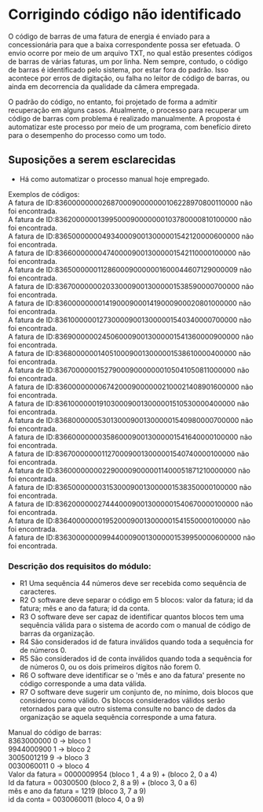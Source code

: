 # Corrigindo código não identificado

O código de barras de uma fatura de energia é enviado para a concessionária para que a baixa correspondente possa ser efetuada.
O envio ocorre por meio de um arquivo TXT, no qual estão presentes códigos de barras de várias faturas, um por linha. 
Nem sempre, contudo, o código de barras é identificado pelo sistema, por estar fora do padrão. Isso acontece por erros de digitação, ou
falha no leitor de código de barras, ou ainda em decorrencia da qualidade da câmera empregada.

O padrão do código, no entanto, foi projetado de forma a admitir recuperação em alguns casos. Atualmente, o processo para recuperar um código de barras com problema é realizado manualmente. A proposta é automatizar este processo por meio de um programa, com benefício direto para o desempenho do processo como um todo. 

## Suposições a serem esclarecidas

- Há como automatizar o processo manual hoje empregado. 
  
  
  
Exemplos de códigos:  
A fatura de ID:83600000000268700090000000106228970800110000 não foi encontrada.  
A fatura de ID:83620000001399500090000000103780000810100000 não foi encontrada.  
A fatura de ID:83650000000493400090013000001542120000600000 não foi encontrada.  
A fatura de ID:83660000000474000090013000001542110000100000 não foi encontrada.  
A fatura de ID:83650000001128600090000001600044607129000009 não foi encontrada.  
A fatura de ID:83670000000203300090013000001538590000700000 não foi encontrada.  
A fatura de ID:83600000000141900090001419000900020801000000 não foi encontrada.  
A fatura de ID:83610000001273000090013000001540340000700000 não foi encontrada.  
A fatura de ID:83690000002450600090013000001541360000900000 não foi encontrada.  
A fatura de ID:83680000001405100090013000001538610000400000 não foi encontrada.  
A fatura de ID:83670000001527900090000000105041050811000000 não foi encontrada.  
A fatura de ID:83600000000674200090000002100021408901600000 não foi encontrada.  
A fatura de ID:83610000001910300090013000001510530000400000 não foi encontrada.  
A fatura de ID:83680000005301300090013000001540980000700000 não foi encontrada.  
A fatura de ID:83660000000358600090013000001541640000100000 não foi encontrada.  
A fatura de ID:83670000000112700090013000001540740000100000 não foi encontrada.  
A fatura de ID:83600000000229000090000011400051871210000000 não foi encontrada.  
A fatura de ID:83650000000315300090013000001538350000100000 não foi encontrada.  
A fatura de ID:83620000002744400090013000001540670000100000 não foi encontrada.  
A fatura de ID:83640000000195200090013000001541550000100000 não foi encontrada.  
A fatura de ID:83630000000994400090013000001539950000600000 não foi encontrada.  


### Descrição dos requisitos do módulo:
- R1 Uma sequência 44 números deve ser recebida como sequência de caracteres.
- R2 O software deve separar o código em 5 blocos: valor da fatura; id da fatura; mês e ano da fatura; id da conta.
- R3 O software deve ser capaz de identificar quantos blocos tem uma sequência válida para o sistema
de acordo com o manual de código de barras da organização. 
- R4 São considerados id de fatura inválidos quando toda a sequência for de números 0.  
- R5 São considerados id de conta inválidos quando toda a sequência for de números 0, ou os dois primeiros dígitos não forem 0.
- R6 O software deve identificar se o 'mês e ano da fatura' presente no código corresponde a uma data válida. 
- R7 O software deve sugerir um conjunto de, no mínimo, dois blocos que considerou como válido. Os blocos considerados válidos
serão retornados para que outro sistema consulte no banco de dados da organização se aquela sequência corresponde a uma fatura.

Manual do código de barras:  
 8363000000 0 -> bloco 1   
 9944000900 1 -> bloco 2  
 3005001219 9 -> bloco 3  
 0030060011 0 -> bloco 4  
 Valor da fatura = 0000009954 (bloco 1 , 4 a 9) + (bloco 2, 0 a 4)  
 Id da fatura = 00300500 (bloco 2, 8 a 9) + (bloco 3, 0 a 6)  
 mês e ano da fatura = 1219 (bloco 3, 7 a 9)  
 id da conta = 0030060011 (bloco 4, 0 a 9)  

